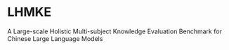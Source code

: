 # LHMKE
A Large-scale Holistic Multi-subject Knowledge Evaluation Benchmark for Chinese Large Language Models

